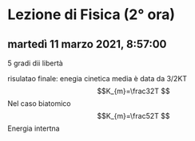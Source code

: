 # Lezione di Fisica (2° ora)

## martedì 11 marzo 2021, 8:57:00

5 gradi dii libertà

risulatao finale:
enegia cinetica media è data da 3/2KT
$$K_{m}=\frac32T
$$
Nel caso biatomico
$$K_{m}=\frac52T
$$
Energia intertna

<!--stackedit_data:
eyJoaXN0b3J5IjpbLTczMjA1MjgwOV19
-->